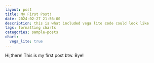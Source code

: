 ```yaml
---
layout: post
title: My First Post!
date: 2024-02-27 21:56:00
description: this is what included vega lite code could look like
tags: formatting charts
categories: sample-posts
chart:
  vega_lite: true
---
```


Hi,there! This is my first post btw. Bye!
